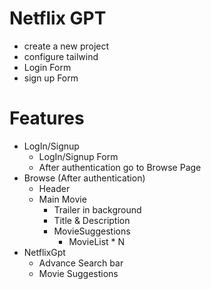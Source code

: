 # Netflix GPT

- create a new project
- configure tailwind
- Login Form
- sign up Form

# Features
- LogIn/Signup
    - LogIn/Signup Form
    - After authentication go to Browse Page
- Browse (After authentication)
    - Header
    - Main Movie
        - Trailer in background
        - Title & Description
        - MovieSuggestions
            - MovieList * N
- NetflixGpt
    - Advance Search bar
    - Movie Suggestions